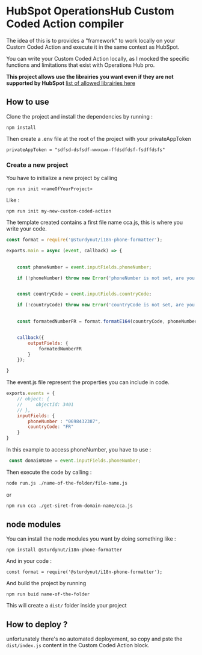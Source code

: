 # HubSpot OperationsHub Custom Coded Action compiler


The idea of this is to provides a "framework" to work locally on your Custom Coded Action and execute it in the same context as HubSpot. 

You can write your Custom Coded Action locally, as I mocked the specific functions and limitations that exist with Operations Hub pro.


**This project allows use the librairies you want even if they are not supported by HubSpot** [list of allowed librairies here](https://developers.hubspot.com/docs/api/workflows/custom-code-actions#:~:text=Node.js%20supported%20libraries)


## How to use

Clone the project and install the dependencies by running : 

```
npm install 
```

Then create a .env file at the root of the project with your privateAppToken 

```
privateAppToken = "sdfsd-dsfsdf-wwxcwx-ffdsdfdsf-fsdffdsfs"
```

### Create a new project 


You have to initialize a new project by calling 

```
npm run init <nameOfYourProject>
```

Like :

```
npm run init my-new-custom-coded-action
```

The template created contains a first file name cca.js, this is where you write your code. 



```JavaScript 
const format = require('@sturdynut/i18n-phone-formatter');

exports.main = async (event, callback) => {

    
    const phoneNumber = event.inputFields.phoneNumber;

    if (!phoneNumber) throw new Error('phoneNumber is not set, are you sure you put phoneNumber in the "properties to include in code" ? ');


    const countryCode = event.inputFields.countryCode;

    if (!countryCode) throw new Error('countryCode is not set, are you sure you put country in the "properties to include in code" ? ');

    
    const formatedNumberFR = format.formatE164(countryCode, phoneNumber); // +14155552671


    callback({
        outputFields: {
            formatedNumberFR
        }
    });

}

```

The event.js file represent the properties you can include in code. 


```JavaScript
exports.events = {
    // object: {
    //     objectId: 3401
    // },
    inputFields: {
        phoneNumber : "0698432387",
        countryCode: "FR"
    }
}
```

In this example to access phoneNumber, you have to use : 

```JavaScript
 const domainName = event.inputFields.phoneNumber;
```

Then execute the code by calling : 

```bash
node run.js ./name-of-the-folder/file-name.js 
```

or 

```bash
npm run cca ./get-siret-from-domain-name/cca.js
```

## node modules 

You can install the node modules you want by doing something like : 

``` 
npm install @sturdynut/i18n-phone-formatter
```

And in your code : 

```
const format = require('@sturdynut/i18n-phone-formatter');
```

And build the project by running 

```
npm run buid name-of-the-folder
```

This will create a ```dist/``` folder inside your project


## How to deploy ?

unfortunately there's no automated deployement, so copy and pste the ```dist/index.js``` content in the  Custom Coded Action block. 